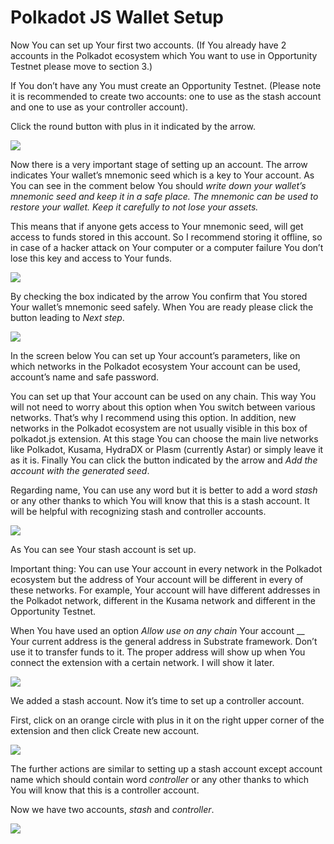 # Polkadot JS Wallet Setup

Now You can set up Your first two accounts. (If You already have 2 accounts in the Polkadot ecosystem which You want to use in Opportunity Testnet please move to section 3.)

If You don’t have any You must create an Opportunity Testnet. (Please note it is recommended to create two accounts: one to use as the stash account and one to use as your controller account).

Click the round button with plus in it indicated by the arrow.

![](<../.gitbook/assets/image (2).png>)

Now there is a very important stage of setting up an account. The arrow indicates Your wallet’s mnemonic seed which is a key to Your account. As You can see in the comment below You should _write down your wallet’s mnemonic seed and keep it in a safe place. The mnemonic can be used to restore your wallet. Keep it carefully to not lose your assets._

This means that if anyone gets access to Your mnemonic seed, will get access to funds stored in this account. So I recommend storing it offline, so in case of a hacker attack on Your computer or a computer failure You don’t lose this key and access to Your funds.

![](<../.gitbook/assets/image (37).png>)

By checking the box indicated by the arrow You confirm that You stored Your wallet’s mnemonic seed safely. When You are ready please click the button leading to _Next step_.

![](<../.gitbook/assets/image (41).png>)

In the screen below You can set up Your account’s parameters, like on which networks in the Polkadot ecosystem Your account can be used, account’s name and safe password.

You can set up that Your account can be used on any chain. This way You will not need to worry about this option when You switch between various networks. That’s why I recommend using this option. In addition, new networks in the Polkadot ecosystem are not usually visible in this box of polkadot.js extension. At this stage You can choose the main live networks like Polkadot, Kusama, HydraDX or Plasm (currently Astar) or simply leave it as it is. Finally You can click the button indicated by the arrow and _Add the account with the generated seed_.

Regarding name, You can use any word but it is better to add a word _stash_ or any other thanks to which You will know that this is a stash account. It will be helpful with recognizing stash and controller accounts.

![](<../.gitbook/assets/image (40).png>)

As You can see Your stash account is set up.

Important thing: You can use Your account in every network in the Polkadot ecosystem but the address of Your account will be different in every of these networks. For example, Your account will have different addresses in the Polkadot network, different in the Kusama network and different in the Opportunity Testnet.

When You have used an option _Allow use on any chain_ Your account __ Your current address is the general address in Substrate framework. Don’t use it to transfer funds to it. The proper address will show up when You connect the extension with a certain network. I will show it later.

![](<../.gitbook/assets/image (16).png>)

We added a stash account. Now it’s time to set up a controller account.

First, click on an orange circle with plus in it on the right upper corner of the extension and then click Create new account.

![](<../.gitbook/assets/image (31).png>)

The further actions are similar to setting up a stash account except account name which should contain word _controller_ or any other thanks to which You will know that this is a controller account.

Now we have two accounts, _stash_ and _controller_.

![](<../.gitbook/assets/image (3).png>)
